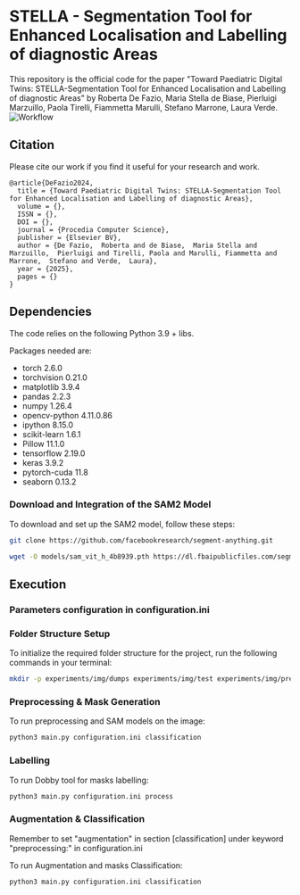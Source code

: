 # STELLA - Segmentation Tool for Enhanced Localisation and Labelling of diagnostic Areas
This repository is the official code for the paper "Toward Paediatric Digital Twins: STELLA-Segmentation Tool for Enhanced Localisation and Labelling of diagnostic Areas" by Roberta De Fazio, Maria Stella de Biase, Pierluigi Marzuillo, Paola Tirelli, Fiammetta Marulli, Stefano Marrone, Laura Verde.
![Workflow]([https://github.com/](Ste-lla02/stella/blob/roberta/Figures/stella_pipeline.pdf))
## Citation
Please cite our work if you find it useful for your research and work.

```
@article{DeFazio2024,
  title = {Toward Paediatric Digital Twins: STELLA-Segmentation Tool for Enhanced Localisation and Labelling of diagnostic Areas},
  volume = {},
  ISSN = {},
  DOI = {},
  journal = {Procedia Computer Science},
  publisher = {Elsevier BV},
  author = {De Fazio,  Roberta and de Biase,  Maria Stella and Marzuillo,  Pierluigi and Tirelli, Paola and Marulli, Fiammetta and Marrone,  Stefano and Verde,  Laura},
  year = {2025},
  pages = {}
}
```

## Dependencies

The code relies on the following Python 3.9 + libs.

Packages needed are:
* torch 2.6.0
* torchvision 0.21.0
* matplotlib 3.9.4
* pandas 2.2.3
* numpy 1.26.4
* opencv-python 4.11.0.86
* ipython 8.15.0
* scikit-learn 1.6.1
* Pillow 11.1.0
* tensorflow 2.19.0
* keras 3.9.2
* pytorch-cuda 11.8 
* seaborn 0.13.2

  
### Download and Integration of the SAM2 Model

To download and set up the SAM2 model, follow these steps:

```bash
git clone https://github.com/facebookresearch/segment-anything.git

wget -O models/sam_vit_h_4b8939.pth https://dl.fbaipublicfiles.com/segment_anything/sam_vit_h_4b8939.pth
```

## Execution
### Parameters configuration in configuration.ini
### Folder Structure Setup
To initialize the required folder structure for the project, run the following commands in your terminal:

```bash
mkdir -p experiments/img/dumps experiments/img/test experiments/img/preprocessed experiments/img/masks experiments/input experiments/output/models experiments/output/report_labels experiments/models
```
### Preprocessing & Mask Generation
To run preprocessing and SAM models on the image:
```bash
python3 main.py configuration.ini classification
```
### Labelling
To run Dobby tool for masks labelling:
```bash
python3 main.py configuration.ini process
```

### Augmentation & Classification
Remember to set "augmentation" in section [classification] under keyword "preprocessing:" in configuration.ini

To run Augmentation and masks Classification:
```bash
python3 main.py configuration.ini classification
```
